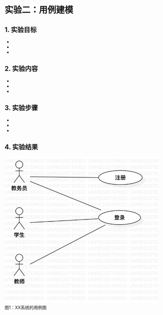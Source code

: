 # 实验二：用例建模

## 1. 实验目标

- 
- 
- 

## 2. 实验内容

- 
- 
- 

## 3. 实验步骤

- 
- 
- 

## 4. 实验结果

![用例图](./Lab2_UseCaseDiagram.jpg)
图1：XX系统的用例图
